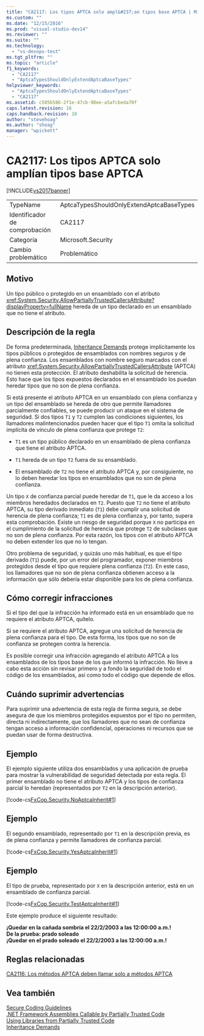 ```yaml
---
title: "CA2117: Los tipos APTCA solo ampl&#237;an tipos base APTCA | Microsoft Docs"
ms.custom: ""
ms.date: "12/15/2016"
ms.prod: "visual-studio-dev14"
ms.reviewer: ""
ms.suite: ""
ms.technology: 
  - "vs-devops-test"
ms.tgt_pltfrm: ""
ms.topic: "article"
f1_keywords: 
  - "CA2117"
  - "AptcaTypesShouldOnlyExtendAptcaBaseTypes"
helpviewer_keywords: 
  - "AptcaTypesShouldOnlyExtendAptcaBaseTypes"
  - "CA2117"
ms.assetid: c505b586-2f1e-47cb-98ee-a5afcbeda70f
caps.latest.revision: 16
caps.handback.revision: 16
author: "stevehoag"
ms.author: "shoag"
manager: "wpickett"
---
```

# CA2117: Los tipos APTCA solo ampl&#237;an tipos base APTCA
[!INCLUDE[vs2017banner](../code-quality/includes/vs2017banner.md)]

|||  
|-|-|  
|TypeName|AptcaTypesShouldOnlyExtendAptcaBaseTypes|  
|Identificador de comprobación|CA2117|  
|Categoría|Microsoft.Security|  
|Cambio problemático|Problemático|  
  
## Motivo  
 Un tipo público o protegido en un ensamblado con el atributo <xref:System.Security.AllowPartiallyTrustedCallersAttribute?displayProperty=fullName> hereda de un tipo declarado en un ensamblado que no tiene el atributo.  
  
## Descripción de la regla  
 De forma predeterminada, [Inheritance Demands](http://msdn.microsoft.com/es-es/28b9adbb-8f08-4f10-b856-dbf59eb932d9) protege implícitamente los tipos públicos o protegidos de ensamblados con nombres seguros y de plena confianza.  Los ensamblados con nombre seguro marcados con el atributo <xref:System.Security.AllowPartiallyTrustedCallersAttribute> \(APTCA\) no tienen esta protección.  El atributo deshabilita la solicitud de herencia.  Esto hace que los tipos expuestos declarados en el ensamblado los puedan heredar tipos que no son de plena confianza.  
  
 Si está presente el atributo APTCA en un ensamblado con plena confianza y un tipo del ensamblado se hereda de otro que permite llamadores parcialmente confiables, se puede producir un ataque en el sistema de seguridad.  Si dos tipos `T1` y `T2` cumplen las condiciones siguientes, los llamadores malintencionados pueden hacer que el tipo `T1` omita la solicitud implícita de vínculo de plena confianza que protege `T2`:  
  
-   `T1` es un tipo público declarado en un ensamblado de plena confianza que tiene el atributo APTCA.  
  
-   `T1` hereda de un tipo `T2` fuera de su ensamblado.  
  
-   El ensamblado de `T2` no tiene el atributo APTCA y, por consiguiente, no lo deben heredar los tipos en ensamblados que no son de plena confianza.  
  
 Un tipo `X` de confianza parcial puede heredar de `T1`, que le da acceso a los miembros heredados declarados en `T2`.  Puesto que `T2` no tiene el atributo APTCA, su tipo derivado inmediato \(`T1`\) debe cumplir una solicitud de herencia de plena confianza; `T1` es de plena confianza y, por tanto, supera esta comprobación.  Existe un riesgo de seguridad porque `X` no participa en el cumplimiento de la solicitud de herencia que protege `T2` de subclases que no son de plena confianza.  Por esta razón, los tipos con el atributo APTCA no deben extender los que no lo tengan.  
  
 Otro problema de seguridad, y quizás uno más habitual, es que el tipo derivado \(`T1`\) puede, por un error del programador, exponer miembros protegidos desde el tipo que requiere plena confianza \(`T2`\).  En este caso, los llamadores que no son de plena confianza obtienen acceso a la información que sólo debería estar disponible para los de plena confianza.  
  
## Cómo corregir infracciones  
 Si el tipo del que la infracción ha informado está en un ensamblado que no requiere el atributo APTCA, quítelo.  
  
 Si se requiere el atributo APTCA, agregue una solicitud de herencia de plena confianza para el tipo.  De esta forma, los tipos que no son de confianza se protegen contra la herencia.  
  
 Es posible corregir una infracción agregando el atributo APTCA a los ensamblados de los tipos base de los que informó la infracción.  No lleve a cabo esta acción sin revisar primero y a fondo la seguridad de todo el código de los ensamblados, así como todo el código que depende de ellos.  
  
## Cuándo suprimir advertencias  
 Para suprimir una advertencia de esta regla de forma segura, se debe asegura de que los miembros protegidos expuestos por el tipo no permiten, directa ni indirectamente, que los llamadores que no sean de confianza tengan acceso a información confidencial, operaciones ni recursos que se puedan usar de forma destructiva.  
  
## Ejemplo  
 El ejemplo siguiente utiliza dos ensamblados y una aplicación de prueba para mostrar la vulnerabilidad de seguridad detectada por esta regla.  El primer ensamblado no tiene el atributo APTCA y los tipos de confianza parcial lo heredan \(representados por `T2` en la descripción anterior\).  
  
 [!code-cs[FxCop.Security.NoAptcaInherit#1](../code-quality/codesnippet/CSharp/ca2117-aptca-types-should-only-extend-aptca-base-types_1.cs)]  
  
## Ejemplo  
 El segundo ensamblado, representado por `T1` en la descripción previa, es de plena confianza y permite llamadores de confianza parcial.  
  
 [!code-cs[FxCop.Security.YesAptcaInherit#1](../code-quality/codesnippet/CSharp/ca2117-aptca-types-should-only-extend-aptca-base-types_2.cs)]  
  
## Ejemplo  
 El tipo de prueba, representado por `X` en la descripción anterior, está en un ensamblado de confianza parcial.  
  
 [!code-cs[FxCop.Security.TestAptcaInherit#1](../code-quality/codesnippet/CSharp/ca2117-aptca-types-should-only-extend-aptca-base-types_3.cs)]  
  
 Este ejemplo produce el siguiente resultado:  
  
  **¡Quedar en la cañada sombría el 22\/2\/2003 a las 12:00:00 a.m.\!**  
**De la prueba: prado soleado**  
**¡Quedar en el prado soleado el 22\/2\/2003 a las 12:00:00 a.m.\!**   
## Reglas relacionadas  
 [CA2116: Los métodos APTCA deben llamar solo a métodos APTCA](../code-quality/ca2116-aptca-methods-should-only-call-aptca-methods.md)  
  
## Vea también  
 [Secure Coding Guidelines](../Topic/Secure%20Coding%20Guidelines.md)   
 [.NET Framework Assemblies Callable by Partially Trusted Code](http://msdn.microsoft.com/es-es/a417fcd4-d3ca-4884-a308-3a1a080eac8d)   
 [Using Libraries from Partially Trusted Code](../Topic/Using%20Libraries%20from%20Partially%20Trusted%20Code.md)   
 [Inheritance Demands](http://msdn.microsoft.com/es-es/28b9adbb-8f08-4f10-b856-dbf59eb932d9)